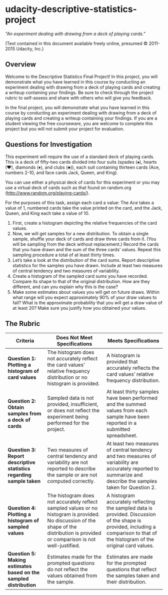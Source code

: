 # udacity-descriptive-statistics-project

*"An experiment dealing with drawing from a deck of playing cards."*

(Text contained in this document available freely online, presumed © 2011-2015 Udacity, Inc.)


## Overview

Welcome to the Descriptive Statistics Final Project! In this project, you will demonstrate what you
have learned in this course by conducting an experiment dealing with drawing from a deck of playing
cards and creating a writeup containing your findings.  Be sure to check through the project rubric
to self-assess and share with others who will give you feedback.

In the final project, you will demonstrate what you have learned in this course by conducting an
experiment dealing with drawing from a deck of playing cards and creating a writeup containing your
findings. If you are a student viewing the free courseware, you are welcome to complete this project
but you will not submit your project for evaluation.

## Questions for Investigation

This experiment will require the use of a standard deck of playing cards. This is a deck of
fifty-two cards divided into four suits (spades (♠), hearts (♥), diamonds (♦), and clubs (♣)), each
suit containing thirteen cards (Ace, numbers 2-10, and face cards Jack, Queen, and King).

You can use either a physical deck of cards for this experiment or you may use a virtual deck of
cards such as that found on random.org (http://www.random.org/playing-cards/).

For the purposes of this task, assign each card a value: The Ace takes a value of 1, numbered cards
take the value printed on the card, and the Jack, Queen, and King each take a value of 10.

1. First, create a histogram depicting the relative frequencies of the card values.
2. Now, we will get samples for a new distribution. To obtain a single sample, shuffle your deck of
   cards and draw three cards from it. (You will be sampling from the deck without replacement.)
   Record the cards that you have drawn and the sum of the three cards’ values. Repeat this sampling
   procedure a total of at least thirty times.
3. Let’s take a look at the distribution of the card sums. Report descriptive statistics for the
   samples you have drawn. Include at least two measures of central tendency and two measures of
   variability.
4. Create a histogram of the sampled card sums you have recorded. Compare its shape to that of the
   original distribution. How are they different, and can you explain why this is the case?
5. Make some estimates about values you will get on future draws. Within what range will you expect
   approximately 90% of your draw values to fall? What is the approximate probability that you will
   get a draw value of at least 20? Make sure you justify how you obtained your values.

## The Rubric

| Criteria                                                             | Does Not Meet Specifications                                                                                                                                                           | Meets Specifications                                                                                                                                                               |
| -----------------------------------------------------------------    | -------------------------------------------------------------------------------------------------------------------------------------------------------------------------------------- | ---------------------------------------------------------------------------------------------------------------------------------------------------------------------------------- |
| **Question 1: Plotting a histogram of card values**                  | The histogram does not accurately reflect the card values’ relative frequency distribution or no histogram is provided.                                                                | A histogram is provided that accurately reflects the card values’ relative frequency distribution.                                                                                 |
| **Question 2: Obtain samples from a deck of cards**                  | Sampled data is not provided, insufficient, or does not reflect the experiment being performed for the project.                                                                        | At least thirty samples have been performed and the summed values from each sample have been reported in a submitted spreadsheet.                                                  |
| **Question 3: Report descriptive statistics regarding sample taken** | Two measures of central tendency and variability are not reported to describe the sample or are not computed correctly.                                                                | At least two measures of central tendency and two measures of variability are accurately reported to summarize and describe the samples taken for Question 2.                      |
| **Question 4: Plotting a histogram of sampled values**               | The histogram does not accurately reflect sampled values or no histogram is provided. No discussion of the shape of the distribution is provided or comparison is not well-justified.  | A histogram accurately reflecting the sampled data is provided. Discussion of the shape is provided, including a comparison to that of the histogram of the original card values.  |
| **Question 5: Making estimates based on the sampled distribution**   | Estimates made for the prompted questions do not reflect the values obtained from the sample.                                                                                          | Estimates are made for the prompted questions that reflect the samples taken and their distribution.                                                                               |
